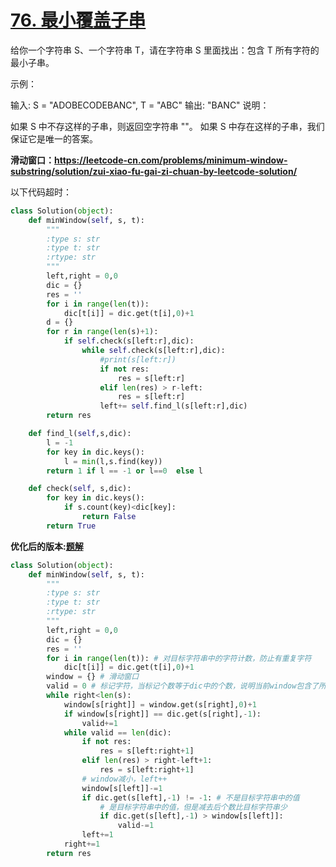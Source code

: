 # [76. 最小覆盖子串](https://leetcode-cn.com/problems/minimum-window-substring/)

给你一个字符串 S、一个字符串 T，请在字符串 S 里面找出：包含 T 所有字符的最小子串。

示例：

输入: S = "ADOBECODEBANC", T = "ABC"
输出: "BANC"
说明：

如果 S 中不存这样的子串，则返回空字符串 ""。
如果 S 中存在这样的子串，我们保证它是唯一的答案。

**滑动窗口：<https://leetcode-cn.com/problems/minimum-window-substring/solution/zui-xiao-fu-gai-zi-chuan-by-leetcode-solution/>**

以下代码超时：

```python
class Solution(object):
    def minWindow(self, s, t):
        """
        :type s: str
        :type t: str
        :rtype: str
        """
        left,right = 0,0
        dic = {}
        res = ''
        for i in range(len(t)):
            dic[t[i]] = dic.get(t[i],0)+1
        d = {}
        for r in range(len(s)+1):
            if self.check(s[left:r],dic):
                while self.check(s[left:r],dic):
                    #print(s[left:r])
                    if not res:
                        res = s[left:r]
                    elif len(res) > r-left: 
                        res = s[left:r]
                    left+= self.find_l(s[left:r],dic)
        return res

    def find_l(self,s,dic):
        l = -1
        for key in dic.keys():
            l = min(l,s.find(key))
        return 1 if l == -1 or l==0  else l

    def check(self, s,dic):
        for key in dic.keys():
            if s.count(key)<dic[key]:
                return False
        return True
```

**优化后的版本:[题解](<https://leetcode-cn.com/problems/minimum-window-substring/solution/hua-dong-chuang-kou-suan-fa-tong-yong-si-xiang-by-/>)**

```python
class Solution(object):
    def minWindow(self, s, t):
        """
        :type s: str
        :type t: str
        :rtype: str
        """
        left,right = 0,0
        dic = {}
        res = ''
        for i in range(len(t)): # 对目标字符串中的字符计数，防止有重复字符
            dic[t[i]] = dic.get(t[i],0)+1
        window = {} # 滑动窗口
        valid = 0 # 标记字符，当标记个数等于dic中的个数，说明当前window包含了所有目标字符
        while right<len(s):
            window[s[right]] = window.get(s[right],0)+1
            if window[s[right]] == dic.get(s[right],-1):
                valid+=1
            while valid == len(dic):
                if not res:
                    res = s[left:right+1]
                elif len(res) > right-left+1:
                    res = s[left:right+1]
                # window减小，left++
                window[s[left]]-=1
                if dic.get(s[left],-1) != -1: # 不是目标字符串中的值
                    # 是目标字符串中的值，但是减去后个数比目标字符串少
                    if dic.get(s[left],-1) > window[s[left]]:
                        valid-=1
                left+=1
            right+=1
        return res
```

